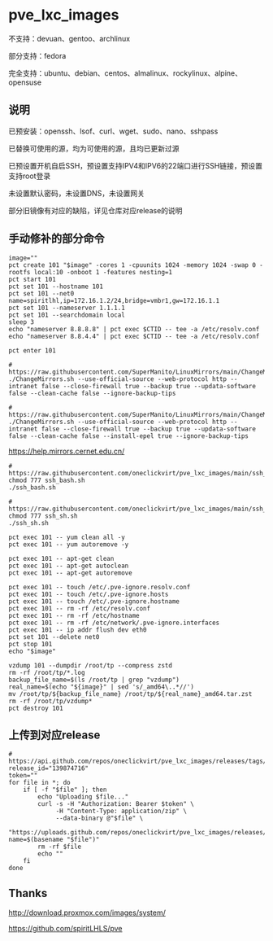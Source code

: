 # pve_lxc_images

不支持：devuan、gentoo、archlinux

部分支持：fedora

完全支持：ubuntu、debian、centos、almalinux、rockylinux、alpine、opensuse

## 说明

已预安装：openssh、lsof、curl、wget、sudo、nano、sshpass

已替换可使用的源，均为可使用的源，且均已更新过源

已预设置开机自启SSH，预设置支持IPV4和IPV6的22端口进行SSH链接，预设置支持root登录

未设置默认密码，未设置DNS，未设置网关

部分旧镜像有对应的缺陷，详见仓库对应release的说明

## 手动修补的部分命令

```shell
image=""
pct create 101 "$image" -cores 1 -cpuunits 1024 -memory 1024 -swap 0 -rootfs local:10 -onboot 1 -features nesting=1
pct start 101
pct set 101 --hostname 101
pct set 101 --net0 name=spiritlhl,ip=172.16.1.2/24,bridge=vmbr1,gw=172.16.1.1
pct set 101 --nameserver 1.1.1.1
pct set 101 --searchdomain local
sleep 3
echo "nameserver 8.8.8.8" | pct exec $CTID -- tee -a /etc/resolv.conf
echo "nameserver 8.8.4.4" | pct exec $CTID -- tee -a /etc/resolv.conf
```

```shell
pct enter 101
```

```shell
# https://raw.githubusercontent.com/SuperManito/LinuxMirrors/main/ChangeMirrors.sh
./ChangeMirrors.sh --use-official-source --web-protocol http --intranet false --close-firewall true --backup true --updata-software false --clean-cache false --ignore-backup-tips
```

```shell
# https://raw.githubusercontent.com/SuperManito/LinuxMirrors/main/ChangeMirrors.sh
./ChangeMirrors.sh --use-official-source --web-protocol http --intranet false --close-firewall true --backup true --updata-software false --clean-cache false --install-epel true --ignore-backup-tips
```

https://help.mirrors.cernet.edu.cn/

```shell
# https://raw.githubusercontent.com/oneclickvirt/pve_lxc_images/main/ssh_bash.sh
chmod 777 ssh_bash.sh
./ssh_bash.sh
```

```shell
# https://raw.githubusercontent.com/oneclickvirt/pve_lxc_images/main/ssh_sh.sh
chmod 777 ssh_sh.sh
./ssh_sh.sh
```

```shell
pct exec 101 -- yum clean all -y
pct exec 101 -- yum autoremove -y
```

```shell
pct exec 101 -- apt-get clean
pct exec 101 -- apt-get autoclean
pct exec 101 -- apt-get autoremove
```

```shell
pct exec 101 -- touch /etc/.pve-ignore.resolv.conf
pct exec 101 -- touch /etc/.pve-ignore.hosts
pct exec 101 -- touch /etc/.pve-ignore.hostname
pct exec 101 -- rm -rf /etc/resolv.conf
pct exec 101 -- rm -rf /etc/hostname
pct exec 101 -- rm -rf /etc/network/.pve-ignore.interfaces
pct exec 101 -- ip addr flush dev eth0
pct set 101 --delete net0
pct stop 101
echo "$image"
```

```shell
vzdump 101 --dumpdir /root/tp --compress zstd
rm -rf /root/tp/*.log
backup_file_name=$(ls /root/tp | grep "vzdump")
real_name=$(echo "${image}" | sed 's/_amd64\..*//')
mv /root/tp/${backup_file_name} /root/tp/${real_name}_amd64.tar.zst
rm -rf /root/tp/vzdump*
pct destroy 101
```

## 上传到对应release

```
# https://api.github.com/repos/oneclickvirt/pve_lxc_images/releases/tags/images
release_id="139874716"
token=""
for file in *; do
    if [ -f "$file" ]; then
        echo "Uploading $file..."
        curl -s -H "Authorization: Bearer $token" \
             -H "Content-Type: application/zip" \
             --data-binary @"$file" \
             "https://uploads.github.com/repos/oneclickvirt/pve_lxc_images/releases/$release_id/assets?name=$(basename "$file")"
        rm -rf $file
        echo ""
    fi
done
```

## Thanks 

http://download.proxmox.com/images/system/

https://github.com/spiritLHLS/pve


